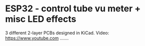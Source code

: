 # ESP32 - control tube vu meter + misc LED effects

3 different 2-layer PCBs designed in KiCad. 
Video: https://www.youtube.com .......

